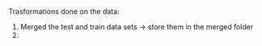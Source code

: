 Trasformations done on the data:
   1. Merged the test and train data sets 
       -> store them in the merged folder
   2. 
   
